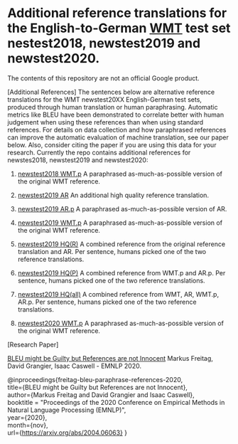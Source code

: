 # Additional reference translations for the English-to-German [WMT](http://www.statmt.org/wmt19/) test set nestest2018, newstest2019 and newstest2020.

The contents of this repository are not an official Google product.

[Additional References]
The sentences below are alternative reference translations for the WMT newstest20XX English-German test sets, produced through human translation or human paraphrasing. Automatic metrics like BLEU have been demonstrated to correlate better with human judgement when using these references than when using standard references. For details on data collection and how paraphrased references can improve the automatic evaluation of machine translation, see our paper below. Also, consider citing the paper if you are using this data for your research.
Currently the repo contains additional references for newstes2018, newstest2019 and newstest2020:

1. [newstest2018 WMT.p](wmt18/ende/wmt18-ende-wmtp.ref) A paraphrased as-much-as-possible version of the original WMT reference.

2. [newstest2019 AR](wmt19/ende/wmt19-ende-ar.ref) An additional high quality reference translation.

3. [newstest2019 AR.p](wmt19/ende/wmt19-ende-arp.ref) A paraphrased as-much-as-possible version of AR.

4. [newstest2019 WMT.p](wmt19/ende/wmt19-ende-wmtp.ref) A paraphrased as-much-as-possible version of the original WMT reference.

5. [newstest2019 HQ(R)](wmt19/ende/wmt19-ende-hqr.ref) A combined reference from the original reference translation and AR. Per sentence, humans picked one of the two reference translations.

6. [newstest2019 HQ(P)](wmt19/ende/wmt19-ende-hqp.ref) A combined reference from WMT.p and AR.p. Per sentence, humans picked one of the two reference translations.

7. [newstest2019 HQ(all)](wmt19/ende/wmt19-ende-hqall.ref) A combined reference from WMT, AR, WMT.p, AR.p. Per sentence, humans picked one of the two reference translations.

8. [newstest2020 WMT.p](wmt20/ende/wmt20-ende-wmtp.ref) A paraphrased as-much-as-possible version of the original WMT reference.

[Research Paper]

[BLEU might be Guilty but References are not Innocent](https://arxiv.org/abs/2004.06063)
Markus Freitag, David Grangier, Isaac Caswell - EMNLP 2020.

@inproceedings{freitag-bleu-paraphrase-references-2020,   
    title={BLEU might be Guilty but References are not Innocent},   
    author={Markus Freitag and David Grangier and Isaac Caswell},   
    booktitle = "Proceedings of the 2020 Conference on Empirical Methods in Natural Language Processing (EMNLP)",   
    year={2020},   
    month={nov},   
    url={https://arxiv.org/abs/2004.06063}
}
